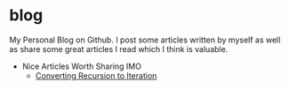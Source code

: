 # blog
My Personal Blog on Github. I post some articles written by myself as well as share some great articles I read which I think is valuable.

- Nice Articles Worth Sharing IMO
    - [Converting Recursion to Iteration](https://secweb.cs.odu.edu/~zeil/cs361/web/website/Lectures/recursionConversion/page/recursionConversion.html)
